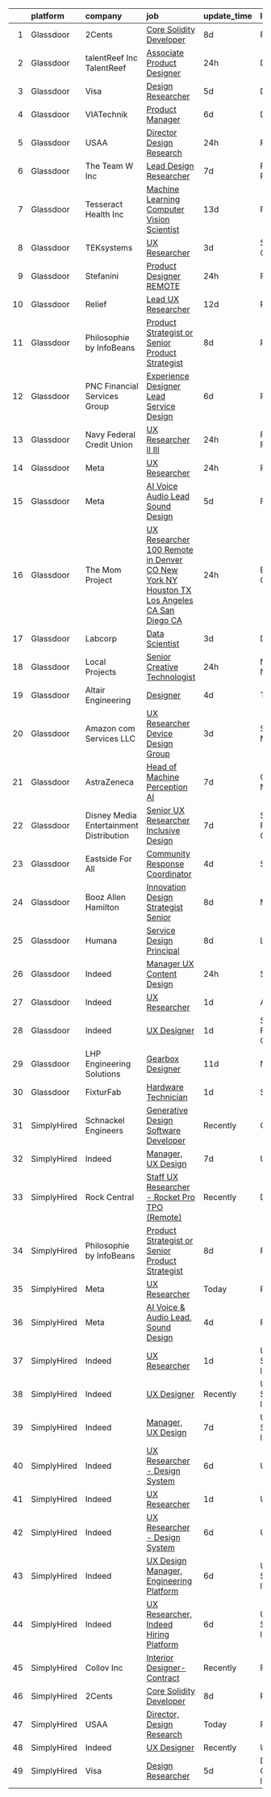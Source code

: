 

|    | platform    | company                                   | job                                                                                                                                                                                                                                                                                                                                                                                                                                                                                                                                                                                                                                                                                                                                                                                                                                                                                                                                                                                                                                                                                                                                                                                                                                                                                                                                                                                                                                                                                                                                                                                                                                                                                                           | update_time   | location                   |
|---:|:------------|:------------------------------------------|:--------------------------------------------------------------------------------------------------------------------------------------------------------------------------------------------------------------------------------------------------------------------------------------------------------------------------------------------------------------------------------------------------------------------------------------------------------------------------------------------------------------------------------------------------------------------------------------------------------------------------------------------------------------------------------------------------------------------------------------------------------------------------------------------------------------------------------------------------------------------------------------------------------------------------------------------------------------------------------------------------------------------------------------------------------------------------------------------------------------------------------------------------------------------------------------------------------------------------------------------------------------------------------------------------------------------------------------------------------------------------------------------------------------------------------------------------------------------------------------------------------------------------------------------------------------------------------------------------------------------------------------------------------------------------------------------------------------|:--------------|:---------------------------|
|  1 | Glassdoor   | 2Cents                                    | [Core Solidity Developer](https://www.glassdoor.com/partner/jobListing.htm?pos=122&ao=1136043&s=58&guid=000001823e732ebb892c21b845d29f65&src=GD_JOB_AD&t=SR&vt=w&ea=1&cs=1_5f311c62&cb=1658905112589&jobListingId=1008012798036&jrtk=3-0-1g8v76bnbkhpt801-1g8v76bnqg2fk800-acdc01f12a704e75-)                                                                                                                                                                                                                                                                                                                                                                                                                                                                                                                                                                                                                                                                                                                                                                                                                                                                                                                                                                                                                                                                                                                                                                                                                                                                                                                                                                                                                 | 8d            | Remote                     |
|  2 | Glassdoor   | talentReef  Inc    TalentReef             | [Associate Product Designer](https://www.glassdoor.com/partner/jobListing.htm?pos=126&ao=1136043&s=58&guid=000001823e732ebb892c21b845d29f65&src=GD_JOB_AD&t=SR&vt=w&ea=1&cs=1_152ba46c&cb=1658905112589&jobListingId=1008030772345&jrtk=3-0-1g8v76bnbkhpt801-1g8v76bnqg2fk800-c362e0b8be521d79-)                                                                                                                                                                                                                                                                                                                                                                                                                                                                                                                                                                                                                                                                                                                                                                                                                                                                                                                                                                                                                                                                                                                                                                                                                                                                                                                                                                                                              | 24h           | Denver, CO                 |
|  3 | Glassdoor   | Visa                                      | [Design Researcher](https://www.glassdoor.com/partner/jobListing.htm?pos=116&ao=1136043&s=58&guid=000001823e732ebb892c21b845d29f65&src=GD_JOB_AD&t=SR&vt=w&cs=1_1d290f45&cb=1658905112589&jobListingId=1008021641912&jrtk=3-0-1g8v76bnbkhpt801-1g8v76bnqg2fk800-1e7e7fdd79c17e05-)                                                                                                                                                                                                                                                                                                                                                                                                                                                                                                                                                                                                                                                                                                                                                                                                                                                                                                                                                                                                                                                                                                                                                                                                                                                                                                                                                                                                                            | 5d            | Denver, CO                 |
|  4 | Glassdoor   | VIATechnik                                | [Product Manager](https://www.glassdoor.com/partner/jobListing.htm?pos=118&ao=1136043&s=58&guid=000001823e732ebb892c21b845d29f65&src=GD_JOB_AD&t=SR&vt=w&ea=1&cs=1_27233649&cb=1658905112589&jobListingId=1008018626560&jrtk=3-0-1g8v76bnbkhpt801-1g8v76bnqg2fk800-e70cd782e713ef09-)                                                                                                                                                                                                                                                                                                                                                                                                                                                                                                                                                                                                                                                                                                                                                                                                                                                                                                                                                                                                                                                                                                                                                                                                                                                                                                                                                                                                                         | 6d            | Denver, CO                 |
|  5 | Glassdoor   | USAA                                      | [Director  Design Research](https://www.glassdoor.com/partner/jobListing.htm?pos=103&ao=1110586&s=58&guid=000001823e732ebb892c21b845d29f65&src=GD_JOB_AD&t=SR&vt=w&cs=1_085456e1&cb=1658905112587&jobListingId=1008030556094&cpc=40021B6B9FB64F38&jrtk=3-0-1g8v76bnbkhpt801-1g8v76bnqg2fk800-8680aea780be45da--6NYlbfkN0CdTBpsLrhs4IwmIsoO0brdHaF9POTtXIeJjdlamKYQ_DT3Xi384CrTj-uCqo1hOFLaicAFwoYK2ZH2ExTo39W_mzW13TnFlDs4ItkPjO22voZg5fi3cQoEfdII_XDjVyUXii-i_sKKmTrsKGblGRza3DAx0d4ebySPq_iD5nbiydtl3pYmjzPWZcPCa0ZLlMKDJc4im6bv70uIHyKqo0crlYG98ELTDj1YpPOpBRNOYCvNc40BtiU1RXHGdsSGFpc9ONGaxh2O83PLxeMeeCy8XQh5V3h9IcxK5I1oM92V-Ssj_UZo9cVqscsD3qGI1-ZsK4BiXPe9f2-e_9H6Rb25_6jP_n1k2_KrijI8o9q8qGuHk5sdISQixbkAcyZMeylQ2bOB7SGR2X7Dud4dZhKOWOlwf8Ra_B-bm_nmttbiIQFcQPEWSfcQiv7HAmRSm2Y%3D)                                                                                                                                                                                                                                                                                                                                                                                                                                                                                                                                                                                                                                                                                                                                                                                                                                                                                                                 | 24h           | Phoenix, AZ                |
|  6 | Glassdoor   | The Team W  Inc                           | [Lead Design Researcher](https://www.glassdoor.com/partner/jobListing.htm?pos=128&ao=1136043&s=58&guid=000001823e732ebb892c21b845d29f65&src=GD_JOB_AD&t=SR&vt=w&ea=1&cs=1_fb69aa33&cb=1658905112590&jobListingId=1008015280741&jrtk=3-0-1g8v76bnbkhpt801-1g8v76bnqg2fk800-9bff13f4a668d018-)                                                                                                                                                                                                                                                                                                                                                                                                                                                                                                                                                                                                                                                                                                                                                                                                                                                                                                                                                                                                                                                                                                                                                                                                                                                                                                                                                                                                                  | 7d            | Philadelphia, PA           |
|  7 | Glassdoor   | Tesseract Health  Inc                     | [Machine Learning Computer Vision Scientist](https://www.glassdoor.com/partner/jobListing.htm?pos=123&ao=1136043&s=58&guid=000001823e732ebb892c21b845d29f65&src=GD_JOB_AD&t=SR&vt=w&ea=1&cs=1_88aa61d5&cb=1658905112589&jobListingId=1008002710891&jrtk=3-0-1g8v76bnbkhpt801-1g8v76bnqg2fk800-fd7670455c9a02f9-)                                                                                                                                                                                                                                                                                                                                                                                                                                                                                                                                                                                                                                                                                                                                                                                                                                                                                                                                                                                                                                                                                                                                                                                                                                                                                                                                                                                              | 13d           | Remote                     |
|  8 | Glassdoor   | TEKsystems                                | [UX Researcher](https://www.glassdoor.com/partner/jobListing.htm?pos=111&ao=1110586&s=58&guid=000001823e732ebb892c21b845d29f65&src=GD_JOB_AD&t=SR&vt=w&cs=1_6bb00708&cb=1658905112588&jobListingId=1008024266120&cpc=F4EED0218A761C36&jrtk=3-0-1g8v76bnbkhpt801-1g8v76bnqg2fk800-4a893de833f8edc7--6NYlbfkN0AuKz8EBO1xHDEL7V2YF9xF3dC_I9B9i-Zw2Jh8clPMK9BxhHDJszxSyW718EipT5OKVo0l8fGahg7JVHHTvhMl6NWgDS8cwN9dycP3fH88SEte35WzHnr9jI2zsKnd3aTaH-zb4Mlwe4dGjQZzahKkmSZE0za2Dzfn-JC1lqc6IDMnUy-JJeXOE60Qoa3WIWZ1bN3iVfJxD0hG7Hz1bglaTw4IpIL4EnnTDucVqX5q7Nu7PngkVpyE_yO-0bOSK7W_9FmLlgzL3MgMQdtzt_5j2YkOUnRTbHQ6OdckLRqG_bQn-XY24CrYLAdpWe-VcXOzInWxO599y2fn3UoaoCWvJCHXFg7QsNKdVmvkZ5iHcpq4hnAk5W0y5wkxM3HaNljAc0R_FjxIYp9imi2Jw6kn3DIG2fX7GLfKbiGq73B6h1jyamrlv66QZJkaYtM9DHI_mgqab_-1P0YCBMd2tCBQszJaF4NMpDcL9uUBhmSldv0U1Ksnu3DXWJiMqiP6ZbGg1qFxYrH1s9rx9ThtKdMDNu0TJ0V41CKLK-6VCK-9Gk5wa-mfkxaJO4X1YZQELOIQHqm_wMdb0hvJ2qLmQR9fboVPP9oE_lAKVjm_a71Elo-brAdCbAjq2yxXzphsF00ndfOpj-zLi_ko66WyEwClCWfP0yghqt27J5UTTBp4dDrAs1LRWORU9_Wa981TnD1RbVgro8_i8hbAdc3f37VoA6lXw39BYqDlYviczO8lnZDU94276kSMk3jIDRE-TQsmFb8D5cX1OHIJDrprhFAa7lWpjhMnIEqcmpfKSArc3_YUMcTKOW66aaujqXhC8rwvPyqY-yOXaqccxMcyFaA2evLo0G3wC_QsETJjcvOSSFf5tFDgpPRKHRlglbt42tduBNyf7fDS_iWQT2JkGVtBsLdr7ryHtgW0juaOdqUypKX2tJZkrbRqdOwfbBDE4JRMevDmsYFjqg%3D%3D)                                                                                                                                                                                                                                                                                                                                                                               | 3d            | Sunnyvale, CA              |
|  9 | Glassdoor   | Stefanini                                 | [Product Designer   REMOTE](https://www.glassdoor.com/partner/jobListing.htm?pos=117&ao=1136043&s=58&guid=000001823e732ebb892c21b845d29f65&src=GD_JOB_AD&t=SR&vt=w&ea=1&cs=1_a7e82711&cb=1658905112589&jobListingId=1008031185723&jrtk=3-0-1g8v76bnbkhpt801-1g8v76bnqg2fk800-603b02cc24df940a-)                                                                                                                                                                                                                                                                                                                                                                                                                                                                                                                                                                                                                                                                                                                                                                                                                                                                                                                                                                                                                                                                                                                                                                                                                                                                                                                                                                                                               | 24h           | Remote                     |
| 10 | Glassdoor   | Relief                                    | [Lead UX Researcher](https://www.glassdoor.com/partner/jobListing.htm?pos=129&ao=1136043&s=58&guid=000001823e732ebb892c21b845d29f65&src=GD_JOB_AD&t=SR&vt=w&ea=1&cs=1_572522fc&cb=1658905112590&jobListingId=1008006015741&jrtk=3-0-1g8v76bnbkhpt801-1g8v76bnqg2fk800-e2e088f46b110141-)                                                                                                                                                                                                                                                                                                                                                                                                                                                                                                                                                                                                                                                                                                                                                                                                                                                                                                                                                                                                                                                                                                                                                                                                                                                                                                                                                                                                                      | 12d           | Remote                     |
| 11 | Glassdoor   | Philosophie by InfoBeans                  | [Product Strategist or Senior Product Strategist](https://www.glassdoor.com/partner/jobListing.htm?pos=130&ao=1136043&s=58&guid=000001823e732ebb892c21b845d29f65&src=GD_JOB_AD&t=SR&vt=w&ea=1&cs=1_d05fa279&cb=1658905112590&jobListingId=1008013555769&jrtk=3-0-1g8v76bnbkhpt801-1g8v76bnqg2fk800-5bae6c35ec0bc05c-)                                                                                                                                                                                                                                                                                                                                                                                                                                                                                                                                                                                                                                                                                                                                                                                                                                                                                                                                                                                                                                                                                                                                                                                                                                                                                                                                                                                         | 8d            | Remote                     |
| 12 | Glassdoor   | PNC Financial Services Group              | [Experience Designer Lead  Service Design ](https://www.glassdoor.com/partner/jobListing.htm?pos=108&ao=1110586&s=58&guid=000001823e732ebb892c21b845d29f65&src=GD_JOB_AD&t=SR&vt=w&cs=1_426a789a&cb=1658905112588&jobListingId=1008017522242&cpc=FD1C1DA32C38CFA7&jrtk=3-0-1g8v76bnbkhpt801-1g8v76bnqg2fk800-c1e68904e01abb40--6NYlbfkN0AMofH_6zXbiqn6xehDj89HQNfpf30LHk40Y3Yl5cZTpm-EXukPQNetNbgZyPcaSjlhCXDxNO4m1agQBS2GsRSln26WSb32hs6CX3LpgiRhz6i4BVHcHPURp9MGwZNHTu-jfpckExye35EShrgKH-EMil-sPra_NqaG2HeOBavuKYRaX_p2OhltPv6Hbmy4_HxBtuaAbT-iwL1iVjlS3mU51e8hDXYiGdfJtp0IuBaRFNT7kYp4R-HZbIWtFOrTIGD2gw8CZ2_hBykCp8Fyvon5FJfN1qgkTs3Ce8yhNt6O71JWZ829jSH6FQ0M-rwJ9n1a0XIEr-z-htZa7_eTBlbAj23iHuKMO8D-IKOSmo8pxxOU-Br6ILxAwmStHDTy8tgN965iOoLmsBdTcviWSU9ZX0NpqVoEJ0BkadV9iCeIAx_sdq9petm-fuAN-VP13qWkPlvwjCep_MbXFLcA4XJ01agcBlZejcM3n911j3Xp1P4bDj2KrabioDF1SP6797UQSdPwcMJBsK_azaelCsGFeXUKa-whCxYIL3IZ_QKj1o9507usLXbASzTWvRN5SRLQh3XFQcDxtoqndrOmpMbxhtpJiw6gu7oJdCH4vmep3ddjnTJn-warGEOHOaM068NcgOkCEd85_nTLRgRXeJRCsA8PROJ73bzQ7Zd_D1oQ-TPj44hwEU1H4pE_wCLAfbHVQwQlLbvnAOWDQyi9HnhrIT-YGdFRqRXMsJu4VUByT0PN1IC7bOlyx6Ydpq7I7uPkjMvQsxZu9O-e0DaOVwWZ9z6TfyZaNhBj_Kp2oRoDlOlvf3F7y3-6yGMg3ryp842OGeCQxncWpNcuvJ0_YqfZ7Cs70bOMsJ1JT3uI4BqU4B4eKe2TzD9lLAF0Y38xaXorJfAKZvzA4xYInOYn07iLyezilsLAOSh0O45xckwtkHKp8g2Xyivbd7nb7L_wKg69DZE5TK-6Udvw6Ch2ssDJr-CzZwdRnWF9rN2qb4l5MU-gIQAhB1hhJcEBuuDBGYeTUDATeqCy9lvTQFmYiS6WYCZresFINPrShvS2hz2BS4_cwX67QK6G2UKuweppduZ6DX3pwG7I1DtAtMVpLTQ6aaoVOtjLcpuZM7ueNu6iDlgC7EqQMWSnVrIWgjjwSy39D330Oelp-EvPA_5ut4ORFnYAONTKZF_yQAYfbeKZvTacp0lIPt41zDuUF94T9WXQrqrsc2dK9mS8sBzqlF2YUKpVHuHHFK3Br8x5kTyqUqMRugQ1XuDqkwJy72IJgVawI7dWPAX179sx3-rrU0mkpSltQKgI5RE%3D) | 6d            | Reno, NV                   |
| 13 | Glassdoor   | Navy Federal Credit Union                 | [UX Researcher II III](https://www.glassdoor.com/partner/jobListing.htm?pos=105&ao=1110586&s=58&guid=000001823e732ebb892c21b845d29f65&src=GD_JOB_AD&t=SR&vt=w&cs=1_847541a5&cb=1658905112588&jobListingId=1008030538915&cpc=FD0C804CFA90C8E1&jrtk=3-0-1g8v76bnbkhpt801-1g8v76bnqg2fk800-9be6630558293079--6NYlbfkN0C1zplEsFktHkQc7kOOwm4rInMAlFzAoLIRfcwaDPIGgoGZ9Vm2kzaVIA1mAzuxJ1q33NVlAXYZm9_V59O14b9eO_cHlzo4xd04ZmLAMRAf97Hb-oj58plML_FJN3_ScQNkTrST3lKWQ08127pogPo_7Hl_cykItoV1T3Hnq-YOPz88SNL8uHZe545lJu2UkGB6wBRARtDN6WnTfjcH44FXrUDxggQQAnpIrNkfKdHgp0DHitrCog39pxLTaz6W8GQTYT03P2-f7gnDXcFNXsWBfxS1Aefb-0rRcGtFRoqlwiX-cVzjwqVbbJ_5YepWv4tF3DwTt84bvbiaBpmPMULfxMZ4X5GKDgDj61aadf21YKC2dc8Akqfo-AVJnj5OG4rID_pNFO8dp4QPBwAWdpBapVE284JvnF6nPS85YU3vSyPMU-bUFoedsfDrfpWih8MqFdyMg30GLXsuJcekfcqb2RJkwiS3u-kkMp4gQjPSPDMafBwDAPh3n5vqK-jdUf7Y6Z6ksVF-8kuMZOv2rWu0WZFJa4jbeRY%3D)                                                                                                                                                                                                                                                                                                                                                                                                                                                                                                                                                                                                                                                                                                                                                                                                                      | 24h           | Pensacola, FL              |
| 14 | Glassdoor   | Meta                                      | [UX Researcher](https://www.glassdoor.com/partner/jobListing.htm?pos=115&ao=1136043&s=58&guid=000001823e732ebb892c21b845d29f65&src=GD_JOB_AD&t=SR&vt=w&ea=1&cs=1_6806b28e&cb=1658905112589&jobListingId=1008031131369&jrtk=3-0-1g8v76bnbkhpt801-1g8v76bnqg2fk800-7305b9d1fd1dfb42-)                                                                                                                                                                                                                                                                                                                                                                                                                                                                                                                                                                                                                                                                                                                                                                                                                                                                                                                                                                                                                                                                                                                                                                                                                                                                                                                                                                                                                           | 24h           | Remote                     |
| 15 | Glassdoor   | Meta                                      | [AI Voice   Audio Lead  Sound Design](https://www.glassdoor.com/partner/jobListing.htm?pos=101&ao=1110586&s=58&guid=000001823e732ebb892c21b845d29f65&src=GD_JOB_AD&t=SR&vt=w&cs=1_532f4f58&cb=1658905112587&jobListingId=1008021479078&cpc=65CC663E25211861&jrtk=3-0-1g8v76bnbkhpt801-1g8v76bnqg2fk800-4e073b874af96635--6NYlbfkN0DYl4UJW4r1Vl7FEn6T9F-rD9lpC-0oMJVSiWjK_MGUd5ZxEn957iThda3zHpNlLYNgMYfVQ9s4oNCXX3SjvMzf_o4TxDQLD7Iobu98RQT5UF23i3NPWfluv5sy-U_N1kSmZZ9nglkNOcZTNWhF9PvTvza0NoeMtSPc9t_RXx0KrrB8CsvYXNVDFR8V-Vg44njnKjUtrrVmSrYviZUIScVhUijuXQUN_CTGIPRCCHpgtu8vLsvAz2Iq4DVmlwTOeBV3lcu8GCbRk1v8Zp-1r6Hp-ciBdbE1QZtHfn1WDxKeAMqONZPL2AvNm_qom7WEbU1JpIEpPu99VTQTbDsugYZ0drzuPtaQKAwe-f0lPCH0BeWkuxdlHn_-wUpOrgREn6106Nitj3ft4bQknkK37giOUmY0JgKT9B9ytciAMGGEITccmZWHT2QKucTVU9vannYIZKPiViJty2PfBYkF_jb17an7Y_WKw4MDgYYvWjNwOSIEAhANF5kQ4hkgw_-3qk16pxq07CKLdbhNWSIYKuqDi-Wq_kf26HbatMCEZ__JD4eh2Vz_MR9NTseD2c5r4AdpqTdmK7TqmafjlZjHaYdye7Hs9PJoxS032QbEDAdTpQhD0ihqLIvxGcQnuiancmKVhQqZSocTvmr_5INQ7U1nRAvJc6uAiFAlh1o4yZOhDiPTLc57StJ16g1rtlw5mYPoUyOGS_n-olaY6LoBeLrd9ufbP1HkNp4Wv5IrYtUuFTI0Ps6PRPvbojQ80xyf9O3e_-0Rsx3EOSnuob--IOMbHJ9VVyMWLyF95hUDQ--CwlvnFYjcgPFBhbaZPjcE5JNT58w-2PUfDdImVyAScFbP2LzO2gMQK08mVOw4y7AQ9WF151c0vYcNBm9mNFknHMFvDhMYEMPPo_umR-9uMR9iJrG2WPtXB3cjl5Ehuc--Rat_RSlAfSoQovN7g41SBmHdGJoKytGPlBpHbpV0-w7-5clbjw7uJ6Kgx5HBECB-WR9ZAiXC2xbELwyN99Ag3rrWzD4EerOQ_jcH2h8rCxpK12ihR1BBEN0%3D)                                                                                                                                                                                                                                                                       | 5d            | Fremont, CA                |
| 16 | Glassdoor   | The Mom Project                           | [UX Researcher  100  Remote in Denver  CO  New York  NY  Houston  TX  Los Angeles  CA  San Diego  CA ](https://www.glassdoor.com/partner/jobListing.htm?pos=112&ao=1110586&s=58&guid=000001823e732ebb892c21b845d29f65&src=GD_JOB_AD&t=SR&vt=w&cs=1_74511c9f&cb=1658905112588&jobListingId=1008031987405&cpc=0FE1F5EA2BC84A01&jrtk=3-0-1g8v76bnbkhpt801-1g8v76bnqg2fk800-1c0499f345ea7c01--6NYlbfkN0BDp_epf89aHDQhKpPegNJQ_ldQpEFZQsM9OcONMGxWx6pU56EKHF58QjVdAUvn2gXWmN-jNxj30fEr7ucrnnoWaA7GhknQKw_pX8S0ZudUP8iUsGOEcgiWeJ71eQ-LYoWGRxy4nYltpu0silshcAFbtVcOFlDuwSNbTCoZ9Q0pn10eRlBCyIjHNWlqq7fJdTPWQiYzagxDacZBNNgEHO6scbNcWg2gXFv8-liBzMGRHJ67TbiHcDBqPs8YeISCAtF6L9woExFjAp5ST3a5WTi2eEEZY734N9tCc4kmEtASYQ-qiY5SFkIjiM83FkMSuZ6XL57YITAsVITeLfRj26GRzVzN2acYuIADU2JoUEG0rutABVZV6wKFQlJ-X9owo_95RPgzymY3lH5GtR42vYhvr-KXBCXsNSVdFb0Q5J6r6YQfDY5u0QZBOrlaL8Fbg-wZx02PZvlIelJoxV7suQt8OoOqXBExH5EU-zAU8hoDqw0Bh2qOxUKG6vQLx1VLZL4KRW9BWD6O8LeZdLVVFUVmMPAQE9zbMtYfLUpQyB0Y2lu6Gn1jb3yr0ikYi0ofV7HDUlumsOo7vg%3D%3D)                                                                                                                                                                                                                                                                                                                                                                                                                                                                                                                                                                                                                                                                                        | 24h           | Burlingame, CA             |
| 17 | Glassdoor   | Labcorp                                   | [Data Scientist](https://www.glassdoor.com/partner/jobListing.htm?pos=107&ao=1110586&s=58&guid=000001823e732ebb892c21b845d29f65&src=GD_JOB_AD&t=SR&vt=w&cs=1_c0c66343&cb=1658905112588&jobListingId=1008024424926&cpc=C4A69CCDBB3B9599&jrtk=3-0-1g8v76bnbkhpt801-1g8v76bnqg2fk800-f3a37caac0cb0185--6NYlbfkN0B9bOeWx5nBiDfSdbNo45Jf8B0hexpqt5VGYU8LKvdm0NIFHYBG1PgDGxx_8NXGyATwFaegkXKryLw8hnH431W4esMu8SYwDN4K6nWsEBRxyLYc_fU5f_T6TDBZ6NKoAYs50qb5qrMSmds8I7IeckqCIKbL_c22Is7KV4aWtygyluitJqZpdCp2m6OekMsvGuE1FX3eMENw-WzHpqHK-CVnH7983VELHPil37ktitEX2dbncqbkjRc8UNmMOxBJh8MLiNWn0sppfhqy5hjJh--xnPPBz7Do6WPwNFSa6HTAsmyFzVUmUN9U9eqDORERJutQYKChY9t-IEZYirBSqlA5W1k4DeEPMmAUnZ5XktrOhYUNEVRpYF-M6LEmcZ_xgxKfzHkCKfussHna4k2BmcZ93R3p-UnCn1RK-GsBIQjpauZpw3eLO4AXRDUUquka4HCm4PDr4jKTnMzEdf-Hr_nAU7pvAjxzHCcYIj7WOwZKbz6u_Yocg56zDemgngCt0nSKmQ_g8bsnZry5KuEmZo3M)                                                                                                                                                                                                                                                                                                                                                                                                                                                                                                                                                                                                                                                                                                                                                                                                                                          | 3d            | Durham, NC                 |
| 18 | Glassdoor   | Local Projects                            | [Senior Creative Technologist](https://www.glassdoor.com/partner/jobListing.htm?pos=113&ao=1110586&s=58&guid=000001823e732ebb892c21b845d29f65&src=GD_JOB_AD&t=SR&vt=w&cs=1_08ad5089&cb=1658905112588&jobListingId=1008030766533&cpc=6FC5BA77C9A4CD78&jrtk=3-0-1g8v76bnbkhpt801-1g8v76bnqg2fk800-7ede5dd989728759--6NYlbfkN0DG4ntHtB_rMsnfhgmnSvK2brktLme1L4SiDeJjQ-izrVOLqRJ5-yjEhSyAj73O13QFLJD7297U5ghhJjmTLwGHRfByG77ocZvB6Ip771Llp25uzQ4giVPdZSUGOBFth3Ubbs807suaGwu2rTuGavebJx19yNa0biIz4qW_28PiUIKOU99cdTBjKwZN0l9ZyIL8khwoGfw7TzOwTOGIy9MhVGtw5ALJr49Vd-0mspC01pSGiYmnPIdGLBroekIef8fLxMTMYbzV2s_UzhATXievHwsXI62C-3_aQVV1Uw27CJa26eFHUARzzO_vV973iUmTDlncbyE2jZ36T9PuJgrglqziIV0qoXRPqJlgnONXGANsLc0qrwNQD9y8rT3rNnH0P7j4_0zvuRQnK1I3dg6cMVe2Ejrq-QjCyd0hQbg9DiLlYSdPtgK61e-a0D8Ulz4sacZLNQVpmv9DHhB91hknLNo6h32tmW99jieUUKON36-c58urESA6CmF7C5Q8cDyf6ZAu8V_Q6YmTRB4OK9KRuXAZoULvcaDNyivENx4TOpTPG36HHuQPZ_r1f_Ic-XM2xOiW4cIpNGKLCrMOcBwxUiYh3kpf0EgNCZXSvm7ikxG5i_EJnXrJ9AMnHoTPvZ3ylBvv3RsPXlJj_oH-2XH04URSXfSNUzuS54kQ9L7Xyp1vWYGop1ScPOcbE6rD820FN1Uq0wsA8bvnmwhLhrTXOYcR0Jp4IsXU11pVkbzM1N9gu1hyjwrruOSmXpPuqdPgnZSrBPaRya9TU78tDzzINgOnggqwu84TfdclKh2DVzslMsDP7RN8sd_CD-NLknRzKNNnSLr3ZXOrs0U9dp3Y8T44HdeC6wnEZTXvJjrM-P7A5blQ37uRN1BTdKr6NsQkWmKJVpBXQnMjWxnSEW0pzKzpVQceDoQmcBXQPq7Z395zkEUXuCqaqDMywX78dJqqDeyw1e_6d_k5upPLcfQOtQ0Vv3Kv89TC5xEvDQwxiw%3D%3D)                                                                                                                                                                                                                                                                                                                                | 24h           | New York, NY               |
| 19 | Glassdoor   | Altair Engineering                        | [Designer](https://www.glassdoor.com/partner/jobListing.htm?pos=119&ao=1136043&s=58&guid=000001823e732ebb892c21b845d29f65&src=GD_JOB_AD&t=SR&vt=w&cs=1_c87f0f9f&cb=1658905112589&jobListingId=1008021964087&jrtk=3-0-1g8v76bnbkhpt801-1g8v76bnqg2fk800-3f8525cc99bfc013-)                                                                                                                                                                                                                                                                                                                                                                                                                                                                                                                                                                                                                                                                                                                                                                                                                                                                                                                                                                                                                                                                                                                                                                                                                                                                                                                                                                                                                                     | 4d            | Troy, MI                   |
| 20 | Glassdoor   | Amazon com Services LLC                   | [UX Researcher  Device Design Group](https://www.glassdoor.com/partner/jobListing.htm?pos=114&ao=1136043&s=58&guid=000001823e732ebb892c21b845d29f65&src=GD_JOB_AD&t=SR&vt=w&cs=1_23940e66&cb=1658905112589&jobListingId=1008024218510&jrtk=3-0-1g8v76bnbkhpt801-1g8v76bnqg2fk800-22f8426722f34fe1-)                                                                                                                                                                                                                                                                                                                                                                                                                                                                                                                                                                                                                                                                                                                                                                                                                                                                                                                                                                                                                                                                                                                                                                                                                                                                                                                                                                                                           | 3d            | Santa Monica, CA           |
| 21 | Glassdoor   | AstraZeneca                               | [Head of Machine Perception  AI](https://www.glassdoor.com/partner/jobListing.htm?pos=127&ao=1136043&s=58&guid=000001823e732ebb892c21b845d29f65&src=GD_JOB_AD&t=SR&vt=w&cs=1_99d6c184&cb=1658905112590&jobListingId=1008013808913&jrtk=3-0-1g8v76bnbkhpt801-1g8v76bnqg2fk800-94cac11f5079832c-)                                                                                                                                                                                                                                                                                                                                                                                                                                                                                                                                                                                                                                                                                                                                                                                                                                                                                                                                                                                                                                                                                                                                                                                                                                                                                                                                                                                                               | 7d            | Gaithersburg, MD           |
| 22 | Glassdoor   | Disney Media   Entertainment Distribution | [Senior UX Researcher   Inclusive Design](https://www.glassdoor.com/partner/jobListing.htm?pos=121&ao=1136043&s=58&guid=000001823e732ebb892c21b845d29f65&src=GD_JOB_AD&t=SR&vt=w&cs=1_e72d43cb&cb=1658905112589&jobListingId=1008014300873&jrtk=3-0-1g8v76bnbkhpt801-1g8v76bnqg2fk800-ab12b344d29545fe-)                                                                                                                                                                                                                                                                                                                                                                                                                                                                                                                                                                                                                                                                                                                                                                                                                                                                                                                                                                                                                                                                                                                                                                                                                                                                                                                                                                                                      | 7d            | San Francisco, CA          |
| 23 | Glassdoor   | Eastside For All                          | [Community Response Coordinator](https://www.glassdoor.com/partner/jobListing.htm?pos=109&ao=1110586&s=58&guid=000001823e732ebb892c21b845d29f65&src=GD_JOB_AD&t=SR&vt=w&ea=1&cs=1_d5b71fb2&cb=1658905112588&jobListingId=1008023536865&cpc=1CBFC3E34E2A31FF&jrtk=3-0-1g8v76bnbkhpt801-1g8v76bnqg2fk800-d35b25e1b8687aa0--6NYlbfkN0AY-qdIgaRoEPPxhUE10ZIrW_2-zOqMVk9PNxPRE7n-cgMxGMYQrz2lKgTINJX4yYG2O1H5zsS6hLutEtCu93fDrvYg3n6XVzMhsknYzSCHJ_1mObOMCeglhv9qoT8XT44zYjsQ1sFTemf7HBujaTpCsWNA6a4ACLJF6bYhhn7gsV6qd5buRTsn_hSqgCIfnYZ5AEIfoEaxn8itNR--Zf2Rz66Xzmt1ook0h9Ed34LfqF3au1fZmVKgYDOWsr1PzgqAbT90hhh_aE1cBpxhIwLpiFnNl-tv449IhCKKUVw0QVzscY5-Gpzsipmf-nAW7v9Is1f6S0EmueKifyNA_AVhl6NfLXQD8zqetWC8Mi_kQXYtDwNhgVAFPc5XZpKwoN99UvvbxA8tWeTxKd4DeZBMQytv0hBcMR8XTvZsirOqIjr8OPbuulA7_NYO9YeIkln38QsUSDkMXslfCNAzq4r_9Ngcs2B5zexAX66enjp1pP-ZYFCuDtXkY9F2Wd2K3vGQIT302lvoJA%3D%3D)                                                                                                                                                                                                                                                                                                                                                                                                                                                                                                                                                                                                                                                                                                                                                                                                                         | 4d            | Seattle, WA                |
| 24 | Glassdoor   | Booz Allen Hamilton                       | [Innovation Design Strategist  Senior](https://www.glassdoor.com/partner/jobListing.htm?pos=124&ao=1136043&s=58&guid=000001823e732ebb892c21b845d29f65&src=GD_JOB_AD&t=SR&vt=w&cs=1_e15f20a1&cb=1658905112589&jobListingId=1008012421409&jrtk=3-0-1g8v76bnbkhpt801-1g8v76bnqg2fk800-380fdca35948e136-)                                                                                                                                                                                                                                                                                                                                                                                                                                                                                                                                                                                                                                                                                                                                                                                                                                                                                                                                                                                                                                                                                                                                                                                                                                                                                                                                                                                                         | 8d            | McLean, VA                 |
| 25 | Glassdoor   | Humana                                    | [Service Design Principal](https://www.glassdoor.com/partner/jobListing.htm?pos=120&ao=1136043&s=58&guid=000001823e732ebb892c21b845d29f65&src=GD_JOB_AD&t=SR&vt=w&cs=1_9de8c8e4&cb=1658905112589&jobListingId=1008012520998&jrtk=3-0-1g8v76bnbkhpt801-1g8v76bnqg2fk800-b888a1b19f57eb03-)                                                                                                                                                                                                                                                                                                                                                                                                                                                                                                                                                                                                                                                                                                                                                                                                                                                                                                                                                                                                                                                                                                                                                                                                                                                                                                                                                                                                                     | 8d            | Louisville, KY             |
| 26 | Glassdoor   | Indeed                                    | [Manager  UX Content Design](https://www.glassdoor.com/partner/jobListing.htm?pos=102&ao=1110586&s=58&guid=000001823e732ebb892c21b845d29f65&src=GD_JOB_AD&t=SR&vt=w&cs=1_e9eb0ad3&cb=1658905112587&jobListingId=1008031262648&cpc=47CFDC01B3F81FAC&jrtk=3-0-1g8v76bnbkhpt801-1g8v76bnqg2fk800-39b9ab4c9d019023--6NYlbfkN0CiRNM7CVr8YueLFKlzwbFWI0o7IjV438l4sVrvKZ0flpURU_mqoI8EbsK64YRr3OA0NewwLze60yEDedzF9qHHqQHfeFOzmCmqCIrsGBS_xCQvMOy8qcuRd9aSb28_VWMW0XNzPbEQWLkG9B-0gogUQBQMDvYLaHbbFXi5KssPqfdnSEIiDidqfL4pU31OGgITenq_1SBYAUau5LVQQNy2Zmo9qNFr6y3bqIzA_jqA3AF72PJFIDa54wG_PceZVw3p6QWu0QL-67VQNTp-8RL6rx-anA5murBq2HguPIzCpa9WdWoddK_4Ihp9wRdBpJS5WUWnICv2Da1z8keop0sWlC-7CMwNtW-NPsUHCnfZ3uNtTbIszDqyNxONs4ipzbHby7A68EUDukqYFZMQQGXtFUf9iCO_F8-vvnSgH39PEaL9gWuc2egScw7NywPCmrZfMs6fHovdVZ4lGGVpvXvbZkMXlMlzkgjeDxU65UTJjPm7zNxTsIqWdke1gmbAbQUu7U-nZzZBBBDFvXXaH3nw)                                                                                                                                                                                                                                                                                                                                                                                                                                                                                                                                                                                                                                                                                                                                                                                                                              | 24h           | Seattle, WA                |
| 27 | Glassdoor   | Indeed                                    | [UX Researcher](https://www.glassdoor.com/partner/jobListing.htm?pos=104&ao=1110586&s=58&guid=000001823e732ebb892c21b845d29f65&src=GD_JOB_AD&t=SR&vt=w&cs=1_348cf508&cb=1658905112587&jobListingId=1008028151469&cpc=B076152010A3B66C&jrtk=3-0-1g8v76bnbkhpt801-1g8v76bnqg2fk800-36ca236a5a045261--6NYlbfkN0CiRNM7CVr8YueLFKlzwbFWI0o7IjV438l4sVrvKZ0flpURU_mqoI8EbsK64YRr3OBmXK5c0D_VIq-XAz-SijDLcgxaAEZ1LGCz0647mMt3IKGcnLZeJ4XsnVD6rI2ODiyjHnq36ZPOWJj9mBHyqJyUTJasZe8jUOgx905CZfEUHmGuSwNOBd25C5UcfU_Sg9s4TzlQRi6ItEnS_J5ExkleIdIbIq18-gkeo8y-Dys4WEvB42CSWybiV_cjPzQdaX9rt68h_1nutucFppZciy9oMNAhTdwTLbvMSzs6yoS5ImaUCj1msUyYTHuovlECxwD7QY2w_SjhGwCixjhihvFOK8eP2QElnt5eFgXPPx2Ys0fZnP7J92gSFq-jtJJzkQmLWyT0-3MTcyht6S25565qQlLtjKfZJ2F-GGAZEU7y8Df0PVqvQYBOD-47fdh6R2ViyacvpweAiw75iuvtXxSLHQ7ALXcLadOWCtvguJ6mky31diZDMmj-yyMOHCIwMVKXiao6N0Znn44snvRgtbhV)                                                                                                                                                                                                                                                                                                                                                                                                                                                                                                                                                                                                                                                                                                                                                                                                                                           | 1d            | Austin, TX                 |
| 28 | Glassdoor   | Indeed                                    | [UX Designer](https://www.glassdoor.com/partner/jobListing.htm?pos=106&ao=1110586&s=58&guid=000001823e732ebb892c21b845d29f65&src=GD_JOB_AD&t=SR&vt=w&cs=1_965990bc&cb=1658905112588&jobListingId=1008028578102&cpc=F4EED0218A761C36&jrtk=3-0-1g8v76bnbkhpt801-1g8v76bnqg2fk800-2cc1071fb75654da--6NYlbfkN0CiRNM7CVr8YueLFKlzwbFWI0o7IjV438l4sVrvKZ0flpURU_mqoI8EbsK64YRr3OBYYZalZrIwKssoeo6VoDij59fqsdwtzHKpuAN9G1807uO77Tfa8ejE6RtPKcGioDYAYwx3GOtjJTokwiiBuVm99tnuj5zhfnh0G4p44u-VeDzF1xhHbpl1WSAnA2ClJkmCauGEmmM66JaoD9AXZXj8b3hYZz9WDKekg4wJTdBFBBM9xVQ7eSfNQ9zLhQUATXQ_xouz-eyYySOowZ1hRcRSLPRaxKyugD7YHaajB4gk8HlHIgYcoRr8ssSD5FEKNuanOp7uUq3mkxRtdkwUwTojKl2JpKfNkcgQ4GP8VhCaOwVsaxl42edorp89AE3NUaM7-zykTRtcrTOGv9wUDTWiRjbuN4Idf20nlH0w0sT9aRkC1OB7wjhJRMe--ZVNw45G1edqmFi71g3MI0c0ZlDjPYxFU34pVVVoASNvhN4o_tKyAhwNl2M8wunWksVvDj71mncVOqOfKgx5G3UKFKt8F3b2q3Lq_ys%3D)                                                                                                                                                                                                                                                                                                                                                                                                                                                                                                                                                                                                                                                                                                                                                                                                                               | 1d            | San Francisco, CA          |
| 29 | Glassdoor   | LHP Engineering Solutions                 | [Gearbox Designer](https://www.glassdoor.com/partner/jobListing.htm?pos=125&ao=1136043&s=58&guid=000001823e732ebb892c21b845d29f65&src=GD_JOB_AD&t=SR&vt=w&ea=1&cs=1_04f189d9&cb=1658905112589&jobListingId=1008008477798&jrtk=3-0-1g8v76bnbkhpt801-1g8v76bnqg2fk800-1593ba4b841fd41b-)                                                                                                                                                                                                                                                                                                                                                                                                                                                                                                                                                                                                                                                                                                                                                                                                                                                                                                                                                                                                                                                                                                                                                                                                                                                                                                                                                                                                                        | 11d           | Novi, MI                   |
| 30 | Glassdoor   | FixturFab                                 | [Hardware Technician](https://www.glassdoor.com/partner/jobListing.htm?pos=110&ao=1110586&s=58&guid=000001823e732ebb892c21b845d29f65&src=GD_JOB_AD&t=SR&vt=w&ea=1&cs=1_0facc04e&cb=1658905112589&jobListingId=1008028608138&cpc=B076152010A3B66C&jrtk=3-0-1g8v76bnbkhpt801-1g8v76bnqg2fk800-fb7ec82bf73156dc--6NYlbfkN0D788tVLZnHYB2JKTLmCXo4PydfvtZKcdbYx6lxKaz3Imdx95jlIVm0-r9_lv8IdUyejsVQ0ZgqKW-spwrS7ucjDc2nvDXkLE7Rnh_lS-EHoGOVwDDe1PH7Pguvb81-neyOKEp-DlQWp8Wz1lWaJHXA6jhStkeF5caMQuXsvgy7EjN9CgUqqMDRv_x1a_KhHRsDrohju5PcBkgOID9G2HZR4gvHaRikOglOYXKdmyTY66dFSmmLOWWVEljcNZMJnh1_0DWBYZ3zO9dHtR_lKHvcQPiX4UzSRGiTeWv1z_eno1rCcKaGvL5pXE3x0-AR_qIbyNUALNCFJLgTS85MksgqMY3J8ARms3HhF02NvmDZga1MjqDsrA5cbwRVb6Bzp3v0b1VOKHm00mDz0DTvKVmfdUl5lQYyLbN1rkiggivwek0IRzNkOyoztR2-0gkcF0oO3Di4lTo_k7VTpz87OrS4OEk2f3hczrvFa7Qc908Wgsjs-Z_VezFX8B8BdZ1oKAk%3D)                                                                                                                                                                                                                                                                                                                                                                                                                                                                                                                                                                                                                                                                                                                                                                                                                                                  | 1d            | Seattle, WA                |
| 31 | SimplyHired | Schnackel Engineers                       | [Generative Design Software Developer](https://www.simplyhired.com/job/KE0-EPFCtTp8eniWTTdVA6iqehRWfXqNBvdE0wHECgCONieSBqtj5A?q=generative+design)                                                                                                                                                                                                                                                                                                                                                                                                                                                                                                                                                                                                                                                                                                                                                                                                                                                                                                                                                                                                                                                                                                                                                                                                                                                                                                                                                                                                                                                                                                                                                            | Recently      | Omaha, NE                  |
| 32 | SimplyHired | Indeed                                    | [Manager, UX Design](https://www.simplyhired.com/job/Bq589sK4IRMfwF5-KARscZ6LsNo2I05ZrwbHgWV1WMmQn8wB-Cg3yw?q=generative+design)                                                                                                                                                                                                                                                                                                                                                                                                                                                                                                                                                                                                                                                                                                                                                                                                                                                                                                                                                                                                                                                                                                                                                                                                                                                                                                                                                                                                                                                                                                                                                                              | 7d            | United States              |
| 33 | SimplyHired | Rock Central                              | [Staff UX Researcher - Rocket Pro TPO (Remote)](https://www.simplyhired.com/job/nDUtDb29njJ5xh76A8Kw5SratkT7-VTCb7SihdPVm5HTqKstwFOSSA?q=generative+design)                                                                                                                                                                                                                                                                                                                                                                                                                                                                                                                                                                                                                                                                                                                                                                                                                                                                                                                                                                                                                                                                                                                                                                                                                                                                                                                                                                                                                                                                                                                                                   | Recently      | Detroit, MI                |
| 34 | SimplyHired | Philosophie by InfoBeans                  | [Product Strategist or Senior Product Strategist](https://www.simplyhired.com/job/qXBp_29NY8GSVD78upooL1kZ0Nh8O1D43Axe3oegtf0C809JAtZktQ?q=generative+design)                                                                                                                                                                                                                                                                                                                                                                                                                                                                                                                                                                                                                                                                                                                                                                                                                                                                                                                                                                                                                                                                                                                                                                                                                                                                                                                                                                                                                                                                                                                                                 | 8d            | Remote                     |
| 35 | SimplyHired | Meta                                      | [UX Researcher](https://www.simplyhired.com/job/8H1_pRMC9T52dPLEcSfiRPZFUqETFbyD7K_89wG8mqVyZjYNrSB2TA?q=generative+design)                                                                                                                                                                                                                                                                                                                                                                                                                                                                                                                                                                                                                                                                                                                                                                                                                                                                                                                                                                                                                                                                                                                                                                                                                                                                                                                                                                                                                                                                                                                                                                                   | Today         | Remote                     |
| 36 | SimplyHired | Meta                                      | [AI Voice & Audio Lead, Sound Design](https://www.simplyhired.com/job/5lYzaYXspz6ZS0qrjHhAtSiIS8ozGC7a90xxshueranYZ03i-n-rbg?q=generative+design)                                                                                                                                                                                                                                                                                                                                                                                                                                                                                                                                                                                                                                                                                                                                                                                                                                                                                                                                                                                                                                                                                                                                                                                                                                                                                                                                                                                                                                                                                                                                                             | 4d            | Remote                     |
| 37 | SimplyHired | Indeed                                    | [UX Researcher](https://www.simplyhired.com/job/wLpxQBTaeVWnovAC8fRcyiLVzFkqJ7oTR8II3-cHTKwQkEzDUMbL6A?q=generative+design)                                                                                                                                                                                                                                                                                                                                                                                                                                                                                                                                                                                                                                                                                                                                                                                                                                                                                                                                                                                                                                                                                                                                                                                                                                                                                                                                                                                                                                                                                                                                                                                   | 1d            | United States +1 location  |
| 38 | SimplyHired | Indeed                                    | [UX Designer](https://www.simplyhired.com/job/URziMhrNTaKa1PLKfIfrhF-GuRmaj4gn2FhVHZfhBU3tWsV0R0J4dw?q=generative+design)                                                                                                                                                                                                                                                                                                                                                                                                                                                                                                                                                                                                                                                                                                                                                                                                                                                                                                                                                                                                                                                                                                                                                                                                                                                                                                                                                                                                                                                                                                                                                                                     | Recently      | United States +4 locations |
| 39 | SimplyHired | Indeed                                    | [Manager, UX Design](https://www.simplyhired.com/job/Bq589sK4IRMfwF5-KARscZ6LsNo2I05ZrwbHgWV1WMmQn8wB-Cg3yw?q=generative+design)                                                                                                                                                                                                                                                                                                                                                                                                                                                                                                                                                                                                                                                                                                                                                                                                                                                                                                                                                                                                                                                                                                                                                                                                                                                                                                                                                                                                                                                                                                                                                                              | 7d            | United States +1 location  |
| 40 | SimplyHired | Indeed                                    | [UX Researcher - Design System](https://www.simplyhired.com/job/zMdFPFFYzAgshBnl5egUFCZ9sbUdNyog4BM39xMPQvCuIl4xzCahQg?q=generative+design)                                                                                                                                                                                                                                                                                                                                                                                                                                                                                                                                                                                                                                                                                                                                                                                                                                                                                                                                                                                                                                                                                                                                                                                                                                                                                                                                                                                                                                                                                                                                                                   | 6d            | United States              |
| 41 | SimplyHired | Indeed                                    | [UX Researcher](https://www.simplyhired.com/job/wLpxQBTaeVWnovAC8fRcyiLVzFkqJ7oTR8II3-cHTKwQkEzDUMbL6A?q=generative+design)                                                                                                                                                                                                                                                                                                                                                                                                                                                                                                                                                                                                                                                                                                                                                                                                                                                                                                                                                                                                                                                                                                                                                                                                                                                                                                                                                                                                                                                                                                                                                                                   | 1d            | United States              |
| 42 | SimplyHired | Indeed                                    | [UX Researcher - Design System](https://www.simplyhired.com/job/zMdFPFFYzAgshBnl5egUFCZ9sbUdNyog4BM39xMPQvCuIl4xzCahQg?q=generative+design)                                                                                                                                                                                                                                                                                                                                                                                                                                                                                                                                                                                                                                                                                                                                                                                                                                                                                                                                                                                                                                                                                                                                                                                                                                                                                                                                                                                                                                                                                                                                                                   | 6d            | United States              |
| 43 | SimplyHired | Indeed                                    | [UX Design Manager, Engineering Platform](https://www.simplyhired.com/job/z0mTTtRR1tHUKQVGOIxxZtV1Zy6zRHbwyofL3mm0M3xfKHZF3BkzfA?q=generative+design)                                                                                                                                                                                                                                                                                                                                                                                                                                                                                                                                                                                                                                                                                                                                                                                                                                                                                                                                                                                                                                                                                                                                                                                                                                                                                                                                                                                                                                                                                                                                                         | 6d            | United States +1 location  |
| 44 | SimplyHired | Indeed                                    | [UX Researcher, Indeed Hiring Platform](https://www.simplyhired.com/job/G3P9SeEQMPlBJih3mzrDOhDHAJt2H45YfQQevvNhpzhL_tlJq2GapA?q=generative+design)                                                                                                                                                                                                                                                                                                                                                                                                                                                                                                                                                                                                                                                                                                                                                                                                                                                                                                                                                                                                                                                                                                                                                                                                                                                                                                                                                                                                                                                                                                                                                           | 6d            | United States +1 location  |
| 45 | SimplyHired | Collov Inc                                | [Interior Designer-Contract](https://www.simplyhired.com/job/BWulXfwm_DajYkRoVR_cHEZ0YAw0ZzUYn4k1ZR9ZbVk7SbJZhkaf0Q?q=generative+design)                                                                                                                                                                                                                                                                                                                                                                                                                                                                                                                                                                                                                                                                                                                                                                                                                                                                                                                                                                                                                                                                                                                                                                                                                                                                                                                                                                                                                                                                                                                                                                      | Recently      | Remote                     |
| 46 | SimplyHired | 2Cents                                    | [Core Solidity Developer](https://www.simplyhired.com/job/yaTegn-ORs8Xd35tTGfbV12cQTOp2DiyeY9m5_FSPmo1bC_GefnhsA?q=generative+design)                                                                                                                                                                                                                                                                                                                                                                                                                                                                                                                                                                                                                                                                                                                                                                                                                                                                                                                                                                                                                                                                                                                                                                                                                                                                                                                                                                                                                                                                                                                                                                         | 8d            | Remote                     |
| 47 | SimplyHired | USAA                                      | [Director, Design Research](https://www.simplyhired.com/job/8ELM6FrtToHTJQvXNGPi5UVM9wZkwUTdeKDgCLonGFGxkSn_NmAVtA?q=generative+design)                                                                                                                                                                                                                                                                                                                                                                                                                                                                                                                                                                                                                                                                                                                                                                                                                                                                                                                                                                                                                                                                                                                                                                                                                                                                                                                                                                                                                                                                                                                                                                       | Today         | Phoenix, AZ                |
| 48 | SimplyHired | Indeed                                    | [UX Designer](https://www.simplyhired.com/job/URziMhrNTaKa1PLKfIfrhF-GuRmaj4gn2FhVHZfhBU3tWsV0R0J4dw?q=generative+design)                                                                                                                                                                                                                                                                                                                                                                                                                                                                                                                                                                                                                                                                                                                                                                                                                                                                                                                                                                                                                                                                                                                                                                                                                                                                                                                                                                                                                                                                                                                                                                                     | Recently      | United States              |
| 49 | SimplyHired | Visa                                      | [Design Researcher](https://www.simplyhired.com/job/dNbu4MH6uBZGnd1DSe55nEVTeu0-oL6rQKxSoRfZlKNieUQ-jxt12g?q=generative+design)                                                                                                                                                                                                                                                                                                                                                                                                                                                                                                                                                                                                                                                                                                                                                                                                                                                                                                                                                                                                                                                                                                                                                                                                                                                                                                                                                                                                                                                                                                                                                                               | 5d            | Denver, CO +1 location     |